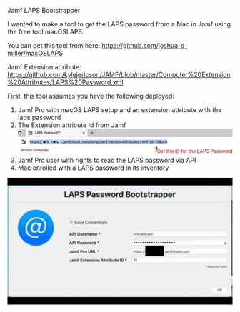  Jamf LAPS Bootstrapper
 
I wanted to make a tool to get the LAPS password from a Mac in Jamf using the free tool macOSLAPS.

You can get this tool from here: https://github.com/joshua-d-miller/macOSLAPS

Jamf Extension attribute: https://github.com/kylejericson/JAMF/blob/master/Computer%20Extension%20Attributes/LAPS%20Password.xml

First, this tool assumes you have the following deployed:

1. Jamf Pro with macOS LAPS setup and an extension attribute with the laps password
2. The Extension attribute Id from Jamf ![](https://github.com/kylejericson/Jamf-LAPS-Bootstrapper/blob/main/id.jpg)
3. Jamf Pro user with rights to read the LAPS password via API
4. Mac enrolled with a LAPS password in its inventory


![](https://github.com/kylejericson/Jamf-LAPS-Bootstrapper/blob/main/Jamf%20LAPS%20Bootstrapper.gif)

